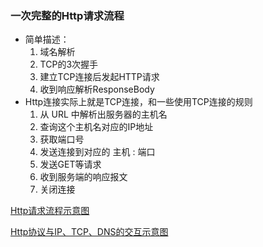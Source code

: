 ### 一次完整的Http请求流程

* 简单描述：
    1. 域名解析
    2. TCP的3次握手
    3. 建立TCP连接后发起HTTP请求
    4. 收到响应解析ResponseBody
* Http连接实际上就是TCP连接，和一些使用TCP连接的规则
    1. 从 URL 中解析出服务器的主机名
    1. 查询这个主机名对应的IP地址
    1. 获取端口号
    1. 发送连接到对应的 主机 : 端口
    1. 发送GET等请求
    1. 收到服务端的响应报文
    1. 关闭连接

[Http请求流程示意图](../img/HttpRequestProcess.png)

[Http协议与IP、TCP、DNS的交互示意图](../img/HttpAndHisFriends.png)